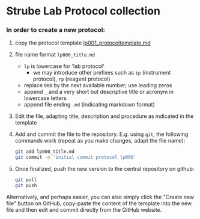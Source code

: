 Strube Lab Protocol collection
==============================

### In order to create a new protocol:

  1. copy the protocol template [lp001_protocoltemplate.md](lp001_protocoltemplate.md)

  2. file name format `lp000_title.md`

      - `lp` is lowercase for 'lab protocol'
          - we may introduce other prefixes such as `ip` (instrument protocol), `rp` (reagent protocol)
      - replace `000` by the next available number; use leading zeros
      - append `_` and a very short but descriptive title or acronym in lowercase letters
      - append file ending `.md` (indicating markdown format)

  3. Edit the file, adapting title, description and procedure as indicated in
  the template

  4. Add and commit the file to the repository. E.g. using `git`, the following
  commands work (repeat as you make changes, adapt the file name):

      ```sh
      git add lp000_title.md
      git commit -m 'initial commit protocol lp000'
      ```

  5. Once finalized, push the new version to the central repository on github:

      ```sh
      git pull
      git push
      ```

Alternatively, and perhaps easier, you can also simply click the "Create new file" button on GitHub, copy-paste the content of the template into the new file and then edit and commit directly from the GitHub website.


